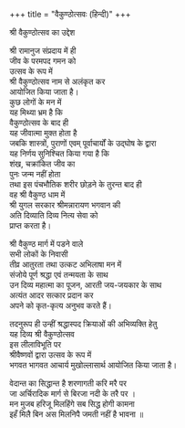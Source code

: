 +++
title = "वैकुण्ठोत्सवः (हिन्दी)"
+++

श्री वैकुण्ठोत्सव का उद्देश

श्री रामानुज संप्रदाय में ही  
जीव के परमपद गमन को  
उत्सव के रूप में  
श्री वैकुण्ठोत्सव नाम से अलंकृत कर  
आयोजित किया जाता है।  
कुछ लोगों के मन में  
यह मिथ्या भ्रम है कि  
वैकुण्ठोत्सव के बाद ही  
यह जीवात्मा मुक्त होता है  
जबकि शास्त्रों, पुराणों एवम् पूर्वाचार्यों के उद्घोष के द्वारा  
यह निर्णय सुनिश्चित किया गया है कि  
शंख, चक्रांकित जीव का  
पुनः जन्म नहीं होता  
तथा इस पंचभौतिक शरीर छोड़ने के तुरन्त बाद ही  
वह श्री वैकुण्ठ धाम में  
श्री युगल सरकार श्रीमन्नारायण भगवान की  
अति दिव्याति दिव्य नित्य सेवा को  
प्राप्त करता है। 

श्री वैकुण्ठ मार्ग में पडने वाले  
सभी लोकों के निवासी  
तीव्र आतुरता तथा उत्कट अभिलाषा मन में  
संजोये पूर्ण श्रद्धा एवं तन्मयता के साथ  
उन दिव्य महात्मा का पूजन, आरती जय-जयकार के साथ  
अत्यंत आदर सत्कार प्रदान कर  
अपने को कृत-कृत्य अनुभव करते हैं।  

तदनुरूप ही उन्हीं श्रद्धास्पद क्रियाओं की अभिव्यक्ति हेतु  
यह दिव्य श्री वैकुण्ठोत्सव  
इस लीलाविभूति पर  
श्रीवैष्णवों द्वारा उत्सव के रूप में  
भगवत भागवत आचार्य मुखोल्लासार्थ आयोजित किया जाता है।

वेदान्त का सिद्धान्त है शरणागती करि मरै पर  
जा अर्चिरादिक मार्ग से बिरजा नदी के तरै पर ।  
मन मुजब हरिजू मिलहिंगे सब सिद्ध होगी कामना  
इहँ मिलै बिन अस मिलनिपै जमती नहीं है भावना ॥

